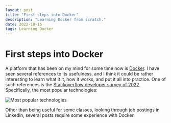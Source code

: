 ```yaml
---
layout: post
title: "First steps into Docker"
description: "Learning Docker from scratch."
date: 2022-10-15
tags: Learning Docker
---
```


# First steps into Docker

A platform that has been on my mind for some time now is [Docker][why_docker]. I have seen several references to its usefulness, and I think it could be rather interesting to learn what it it, how it works, and put it all into practice. One of such references is the [Stackoverflow developer survey of 2022][stackoverflow_2022]. Specifically, the most popular technologies:

![Most popular technologies](/octavio-navarro/assets/images/stackoverflow_dev_survey_technology.png)

Other than being useful for some classes, looking through job postings in Linkedin, several posts require some experience with Docker.

[why_docker]: https://www.docker.com/
[stackoverflow_2022]: https://survey.stackoverflow.co/2022